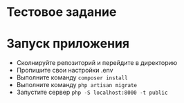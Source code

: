 # Тестовое задание

# Запуск приложения
- Сколнируйте репозиторий и перейдите в директорию
- Пропишите свои настройки .env
- Выполните команду ```composer install```
- Выполните команду ```php artisan migrate```
- Запустите сервер ```php -S localhost:8000 -t public```
	
